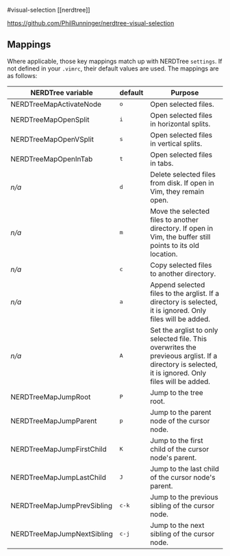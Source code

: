 #visual-selection
[[nerdtree]]

https://github.com/PhilRunninger/nerdtree-visual-selection

## Mappings

Where applicable, those key mappings match up with NERDTree `settings`. If not defined in your `.vimrc`, their default values are used. The mappings are as follows:

| NERDTree variable          | default        | Purpose                                                                                                                                            |
| -------------------------- | -------------- | -------------------------------------------------------------------------------------------------------------------------------------------------- |
| NERDTreeMapActivateNode    | <kbd>o</kbd>   | Open selected files.                                                                                                                               |
| NERDTreeMapOpenSplit       | <kbd>i</kbd>   | Open selected files in horizontal splits.                                                                                                          |
| NERDTreeMapOpenVSplit      | <kbd>s</kbd>   | Open selected files in vertical splits.                                                                                                            |
| NERDTreeMapOpenInTab       | <kbd>t</kbd>   | Open selected files in tabs.                                                                                                                       |
| *n/a*                      | <kbd>d</kbd>   | Delete selected files from disk. If open in Vim, they remain open.                                                                                 |
| *n/a*                      | <kbd>m</kbd>   | Move the selected files to another directory. If open in Vim, the buffer still points to its old location.                                         |
| *n/a*                      | <kbd>c</kbd>   | Copy selected files to another directory.                                                                                                          |
| *n/a*                      | <kbd>a</kbd>   | Append selected files to the arglist. If a directory is selected, it is ignored. Only files will be added.                                         |
| *n/a*                      | <kbd>A</kbd>   | Set the arglist to only selected file. This overwrites the previeous arglist. If a directory is selected, it is ignored. Only files will be added. |
| NERDTreeMapJumpRoot        | <kbd>P</kbd>   | Jump to the tree root.                                                                                                                             |
| NERDTreeMapJumpParent      | <kbd>p</kbd>   | Jump to the parent node of the cursor node.                                                                                                        |
| NERDTreeMapJumpFirstChild  | <kbd>K</kbd>   | Jump to the first child of the cursor node's parent.                                                                                               |
| NERDTreeMapJumpLastChild   | <kbd>J</kbd>   | Jump to the last child of the cursor node's parent.                                                                                                |
| NERDTreeMapJumpPrevSibling | <kbd>c-k</kbd> | Jump to the previous sibling of the cursor node.                                                                                                   |
| NERDTreeMapJumpNextSibling | <kbd>c-j</kbd> | Jump to the next sibling of the cursor node.                                                                                                       |
